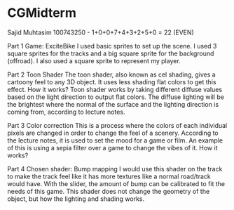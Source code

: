 # CGMidterm

Sajid Muhtasim 
100743250 - 1+0+0+7+4+3+2+5+0 = 22 (EVEN)
 
Part 1
    Game: ExciteBike
    I used basic sprites to set up the scene. I used 3 square sprites for the tracks and a big square sprite for the background (offroad). I also used a square sprite to represent my player.


Part 2
    Toon Shader
        The toon shader, also known as cel shading, gives a cartoony feel to any 3D object. It uses less shading flat colors to get this effect. 
    How it works?
        Toon shader works by taking different diffuse values based on the light direction to output flat colors. 
        The diffuse lighting will be the brightest where the normal of the surface and the lighting direction is coming from, according to lecture notes. 

Part 3
    Color correction
        This is a process where the colors of each individual pixels are changed in order to change the feel of a scenery. According to the lecture notes, it is used
        to set the mood for a game or film. An example of this is using a sepia filter over a game to change the vibes of it. 
    How it works?

Part 4
    Chosen shader: Bump mapping
    I would use this shader on the track to make the track feel like it has more textures like a normal road/track would have. With the slider, the amount of bump can be
    calibrated to fit the needs of this game. This shader does not change the geometry of the object, but how the lighting and shading works. 
